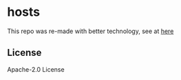 # hosts

This repo was re-made with better technology, see at [here](https://github.com/dalisoft/dns-helper)

## License

Apache-2.0 License

